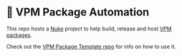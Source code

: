 # 🤖 VPM Package Automation

This repo hosts a [Nuke](https://nuke.build/) project to help build, release and host [VPM packages](https://vcc.docs.vrchat.com/vpm/packages).

Check out the [VPM Package Template repo](https://github.com/vrchat-community/template-package) for info on how to use it.
